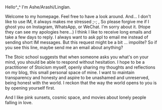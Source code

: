 Hello^_^ I'm Ashe/Arashi/Linglan. 

Welcome to my homepage. Feel free to have a look around. And... I don't like to use IM, it always makes me stressed ;-; , So please forgive me if I ghost you on Instagram, WhatsApp, or WeChat. I'm sorry about it. (Hope they can see my apologies here...)  I think I like to receive long emails and take a few days to reply. I always want to ask ppl to email me instead of sending short IM messages. But this request might be a bit ... impolite? So if you see this line, maybe send me an email about anything?

The Stoic school suggests that when someone asks you what's on your mind, you should be able to respond without hesitation. I hope to be a practitioner of Stoicism myself, openly sharing my thoughts and reflections on my blog, this small personal space of mine. I want to maintain transparency and honesty and aspire to be unashamed and unreserved, being honest with the world. I reckon that the way the world opens to you is by opening yourself first.

And I like pink sunsets, cosmic space, and movies about lonely people falling in love.